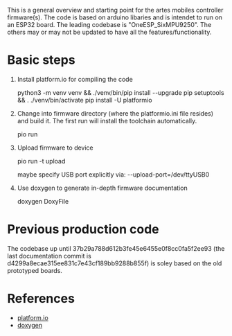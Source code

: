 This is a general overview and starting point for the artes mobiles controller firmware(s).
The code is based on arduino libaries and is intendet to run on an ESP32 board.
The leading codebase is "OneESP_SixMPU9250". The others may or may not be updated to have
all the features/functionality.

# Basic steps

1. Install platform.io for compiling the code

   python3 -m venv venv && ./venv/bin/pip install --upgrade pip setuptools && . ./venv/bin/activate
   pip install -U platformio

2. Change into firmware directory (where the platformio.ini file resides) and build it. The first run will install the toolchain automatically.

   pio run

3. Upload firmware to device

   pio run -t upload

   maybe specify USB port explicitly via: --upload-port=/dev/ttyUSB0

4. Use doxygen to generate in-depth firmware documentation

   doxygen DoxyFile

# Previous production code
The codebase up until 37b29a788d612b3fe45e6455e0f8cc0fa5f2ee93 (the last documentation commit is d4299a8ecae315ee831c7e43cf189bb9288b855f)
is soley based on the old prototyped boards.

# References

* [platform.io](https://platformio.org/)
* [doxygen](https://www.doxygen.nl/)

